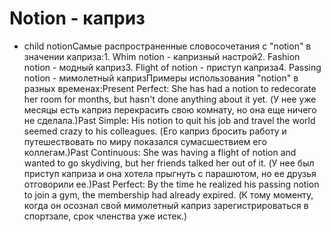 # Notion - каприз

- child notionСамые распространенные словосочетания с "notion" в значении каприза:1. Whim notion - капризный настрой2. Fashion notion - модный каприз3. Flight of notion - приступ каприза4. Passing notion - мимолетный капризПримеры использования "notion" в разных временах:Present Perfect: She has had a notion to redecorate her room for months, but hasn't done anything about it yet. (У нее уже месяцы есть каприз перекрасить свою комнату, но она еще ничего не сделала.)Past Simple: His notion to quit his job and travel the world seemed crazy to his colleagues. (Его каприз бросить работу и путешествовать по миру показался сумасшествием его коллегам.)Past Continuous: She was having a flight of notion and wanted to go skydiving, but her friends talked her out of it. (У нее был приступ каприза и она хотела прыгнуть с парашютом, но ее друзья отговорили ее.)Past Perfect: By the time he realized his passing notion to join a gym, the membership had already expired. (К тому моменту, когда он осознал свой мимолетный каприз зарегистрироваться в спортзале, срок членства уже истек.)

